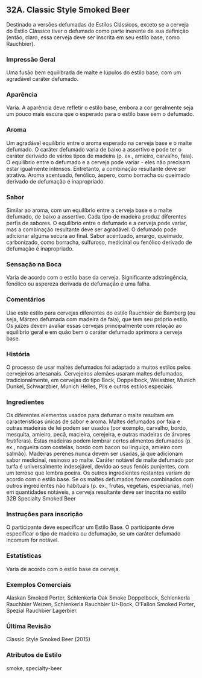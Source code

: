 ## 32A. Classic Style Smoked Beer

Destinado a versões defumadas de Estilos Clássicos, exceto se a cerveja do Estilo Clássico tiver o defumado como parte inerente de sua definição (então, claro, essa cerveja deve ser inscrita em seu estilo base, como Rauchbier).

### Impressão Geral

Uma fusão bem equilibrada de malte e lúpulos do estilo base, com um agradável caráter defumado.

### Aparência

Varia. A aparência deve refletir o estilo base, embora a cor geralmente seja um pouco mais escura que o esperado para o estilo base sem o defumado.

### Aroma

Um agradável equilíbrio entre o aroma esperado na cerveja base e o malte defumado. O caráter defumado varia de baixo a assertivo e pode ter o caráter derivado de vários tipos de madeira (p. ex., amieiro, carvalho, faia). O equilíbrio entre o defumado e a cerveja pode variar - eles não precisam estar igualmente intensos. Entretanto, a combinação resultante deve ser atrativa. Aroma acentuado, fenólico, áspero, como borracha ou queimado derivado de defumação é inapropriado.

### Sabor

Similar ao aroma, com um equilíbrio entre a cerveja base e o malte defumado, de baixo a assertivo. Cada tipo de madeira produz diferentes perfis de sabores. O equilíbrio entre o defumado e a cerveja pode variar, mas a combinação resultante deve ser agradável. O defumado pode adicionar alguma secura ao final. Sabor acentuado, amargo, queimado, carbonizado, como borracha, sulfuroso, medicinal ou fenólico derivado de defumação é inapropriado.

### Sensação na Boca

Varia de acordo com o estilo base da cerveja. Significante adstringência, fenólico ou aspereza derivada de defumação é uma falha.

### Comentários

Use este estilo para cervejas diferentes do estilo Rauchbier de Bamberg (ou seja, Märzen defumada com madeira de faia), que tem seu próprio estilo. Os juízes devem avaliar essas cervejas principalmente com relação ao equilíbrio geral e em quão bem o caráter defumado aprimora a cerveja base.

### História

O processo de usar maltes defumados foi adaptado a muitos estilos pelos cervejeiros artesanais. Cervejeiros alemães usaram maltes defumados, tradicionalmente, em cervejas do tipo Bock, Doppelbock, Weissbier, Munich Dunkel, Schwarzbier, Munich Helles, Pils e outros estilos especiais.

### Ingredientes

Os diferentes elementos usados para defumar o malte resultam em características únicas de sabor e aroma. Maltes defumados por faia e outras madeiras de lei podem ser usados (por exemplo, carvalho, bordo, mesquita, amieiro, pecã, macieira, cerejeira, e outras madeiras de árvores frutíferas). Estas madeiras podem lembrar certos alimentos defumados (p. ex., nogueira com costelas, bordo com bacon ou linguiça, amieiro com salmão). Madeiras perenes nunca devem ser usadas, já que adicionam sabor medicinal, resinoso ao malte. Caráter notável de malte defumado por turfa é universalmente indesejável, devido ao seus fenóis punjentes, com um terroso que lembra poeira. Os outros ingredientes restantes variam de acordo com o estilo base. Se os maltes defumados forem combinados com outros ingredientes não habituais (p. ex., frutas, vegetais, especiarias, mel) em quantidades notáveis, a cerveja resultante deve ser inscrita no estilo 32B Specialty Smoked Beer

### Instruções para inscrição

O participante deve especificar um Estilo Base. O participante deve especificar o tipo de madeira ou defumação, se um caráter defumado incomum for notável.

### Estatísticas

Varia de acordo com o estilo base da cerveja.

### Exemplos Comerciais

Alaskan Smoked Porter, Schlenkerla Oak Smoke Doppelbock, Schlenkerla Rauchbier Weizen, Schlenkerla Rauchbier Ur-Bock, O’Fallon Smoked Porter, Spezial Rauchbier Lagerbier.

### Última Revisão

Classic Style Smoked Beer (2015)

### Atributos de Estilo

smoke, specialty-beer
